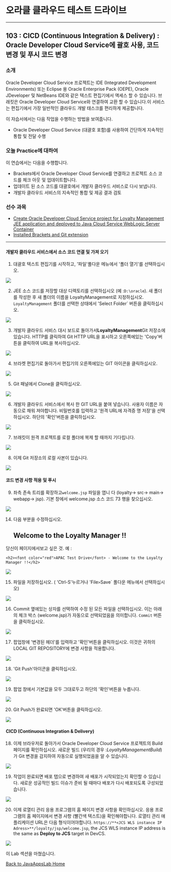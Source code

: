# 오라클 클라우드 테스트 드라이브 #
-----
## 103 : CICD (Continuous Integration &amp; Delivery) : Oracle Developer Cloud Service에 괄호 사용, 코드 변경 및 푸시 코드 변경 ##


### 소개 ###
Oracle Developer Cloud Service 프로젝트는 IDE (Integrated Development Environments) 또는 Eclipse 용 Oracle Enterprise Pack (OEPE), Oracle JDeveloper 및 NetBeans IDE와 같은 텍스트 편집기에서 액세스 할 수 있습니다. 브래킷은 Oracle Developer Cloud Service와 연결하여 교환 할 수 있습니다.이 서비스는 편집기에서 가장 일반적인 클라우드 개발 태스크를 편리하게 제공합니다. 

이 자습서에서는 다음 작업을 수행하는 방법을 보여줍니다. 
- Oracle Developer Cloud Service (대괄호 포함)를 사용하여 간단하게 지속적인 통합 및 전달 수행 

### 오늘 Practice에 대하여 ###
이 연습에서는 다음을 수행합니다. 
- Brackets에서 Oracle Developer Cloud Service를 연결하고 프로젝트 소스 코드를 체크 아웃 및 업데이트합니다. 
- 업데이트 된 소스 코드를 대괄호에서 개발자 클라우드 서비스로 다시 보냅니다. 
- 개발자 클라우드 서비스의 지속적인 통합 및 제공 결과 검토 

### 선수 과목 ###
+ [Create Oracle Developer Cloud Service project for Loyalty Management JEE application and deployed to Java Cloud Service WebLogic Server Container](102-JavaAppsLab.md)
+ [Installed Brackets and Git extension](brackets.md)

----


#### 개발자 클라우드 서비스에서 소스 코드 연결 및 가져 오기 

1. 대괄호 텍스트 편집기를 시작하고, &#39;파일&#39;풀다운 메뉴에서 &#39;폴더 열기&#39;를 선택하십시오. 

![](images/103/02.openfolder.png)


2. JEE 소스 코드를 저장할 대상 디렉토리를 선택하십시오 (예 :`D:\oracle`). 새 폴더를 작성한 후 새 폴더의 이름을 LoyaltyManagement로 지정하십시오. `LoyaltyManagement` 폴더를 선택한 상태에서 &#39;Select Folder` 버튼을 클릭하십시오. 

![](images/103/03.selectfolder.png)


3. 개발자 클라우드 서비스 대시 보드로 돌아가서**LoyaltyManagement**Git 저장소에 있습니다. HTTP를 클릭하여 Git HTTP URL을 표시하고 오른쪽에있는 &#39;Copy&#39;버튼을 클릭하여 URL을 복사하십시오. 

![](images/103/04.devcs.git.png)


4. 브라켓 편집기로 돌아가서 편집기의 오른쪽에있는 GIT 아이콘을 클릭하십시오. 

![](images/103/05.brackets.git.png)


5. Git 패널에서 Clone을 클릭하십시오. 

![](images/103/06.brackets.clone.png)


6. 개발자 클라우드 서비스에서 복사 한 GIT URL을 붙여 넣습니다. 사용자 이름은 자동으로 채워 져야합니다. 비밀번호를 입력하고 &#39;원격 URL에 자격증 명 저장&#39;을 선택하십시오. 하단의 &#39;확인&#39;버튼을 클릭하십시오. 

![](images/103/07.brackets.clone1.png)


7. 브래킷이 원격 프로젝트를 로컬 폴더에 복제 할 때까지 기다립니다. 

![](images/103/08.brackets.clone2.png)


8. 이제 Git 저장소의 로컬 사본이 있습니다. 

![](images/103/09.brackets.clone3.png)


#### 코드 변경 사항 적용 및 푸시 

9. 좌측 존속 트리를 확장하고`welcome.jsp` 파일을 엽니 다 (loyalty-> src-> main-> webapp-> jsp). 기본 창에서 welcome.jsp 소스 코드 73 행을 찾으십시오. 

![](images/103/10.brackets.change.png)


14. 다음 부분을 수정하십시오. 

  	<h2>Welcome to the Loyalty Manager !!</h2>


당신이 페이지에서보고 싶은 것. 예 : 

	<h2><font color="red">APAC Test Drive</font> - Welcome to the Loyalty Manager !!</h2>


![](images/103/11.brackets.change1.png)


15. 파일을 저장하십시오. ( &#39;Ctrl-S&#39;누르거나 &#39;File`>`Save` 풀다운 메뉴에서 선택하십시오) 

![](images/103/12.brackets.save.png)


16. Commit 옆에있는 상자를 선택하여 수정 된 모든 파일을 선택하십시오. 이는 아래의 체크 박스 (welcome.jsp)가 자동으로 선택되었음을 의미합니다. `Commit` 버튼을 클릭하십시오. 

![](images/103/13.brackets.commit.png)


17. 팝업창에 &#39;변경된 헤더&#39;를 입력하고 &#39;확인&#39;버튼을 클릭하십시오. 이것은 귀하의 LOCAL GIT REPOSITORY에 변경 사항을 적용합니다. 

![](images/103/14.brackets.commit1.png)


18. &#39;Git Push&#39;아이콘을 클릭하십시오. 

![](images/103/15.brackets.commit2.png)


19. 팝업 창에서 기본값을 모두 그대로두고 하단의 &#39;확인&#39;버튼을 누릅니다. 

![](images/103/15.brackets.commit3.png)


20. Git Push가 완료되면 &#39;OK&#39;버튼을 클릭하십시오. 

![](images/103/16.brackets.done.png)


#### CICD (Continuous Integration &amp; Delivery) 

18. 이제 브라우저로 돌아가서 Oracle Developer Cloud Service 프로젝트의 Build 페이지를 확인하십시오. 새로운 빌드 (우리의 경우 :*LoyaltyManagementBuild*)가 Git 변경을 감지하여 자동으로 실행되었음을 알 수 있습니다. 

![](images/103/21.png)


19. 작업이 완료되면 배포 탭으로 변경하여 새 배포가 시작되었는지 확인할 수 있습니다. 새로운 성공적인 빌드 이슈가 준비 될 때마다 배포가 다시 배포되도록 구성되었습니다. 

![](images/103/22.png)


20. 이제 로열티 관리 응용 프로그램의 홈 페이지 변경 사항을 확인하십시오. 응용 프로그램의 홈 페이지에서 변경 사항 (빨간색 텍스트)을 확인해야합니다. 로열티 관리 애플리케이션 URL은 다음 형식이어야합니다. 
	`https://**<JCS WLS instance IP Adress>**/loyalty/jsp/welcome.jsp`, the JCS WLS instance IP address is the same as **Deploy to JCS** target in DevCS.


![](images/103/23.png)


이 Lab 섹션을 마쳤습니다. 

[Back to JavaAppsLab Home](README.md) 

